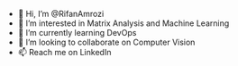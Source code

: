 - 👋 Hi, I’m @RifanAmrozi
- 👀 I’m interested in Matrix Analysis and Machine Learning
- 🌱 I’m currently learning DevOps
- 💞️ I’m looking to collaborate on Computer Vision
- 📫 Reach me on LinkedIn

<!---
RifanAmrozi/RifanAmrozi is a ✨ special ✨ repository because its `README.md` (this file) appears on your GitHub profile.
You can click the Preview link to take a look at your changes.
--->
